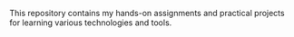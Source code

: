 This repository contains my hands-on assignments and practical projects for learning various technologies and tools.

